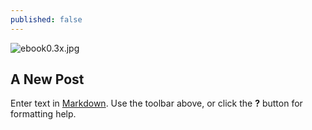 ```yaml
---
published: false
---
```


![ebook0.3x.jpg]({{site.baseurl}}/_posts/ebook0.3x.jpg)
## A New Post

Enter text in [Markdown](http://daringfireball.net/projects/markdown/). Use the toolbar above, or click the **?** button for formatting help.
